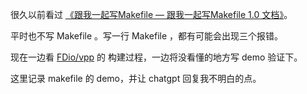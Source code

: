 
很久以前看过 [《跟我一起写Makefile — 跟我一起写Makefile 1.0 文档》](https://seisman.github.io/how-to-write-makefile/)。

平时也不写 Makefile 。写一行 Makefile ，都有可能会出现三个报错。

现在一边看 [FDio/vpp](https://github.com/FDio/vpp) 的 构建过程，一边将没看懂的地方写 demo 验证下。

这里记录 makefile 的 demo，并让 chatgpt 回复我不明白的点。